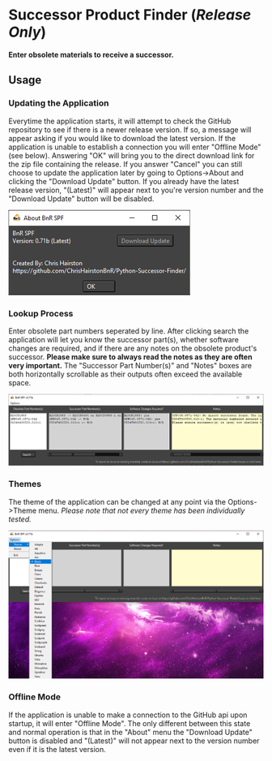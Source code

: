 # Successor Product Finder (*Release Only*)

**Enter obsolete materials to receive a successor.**

## Usage
### Updating the Application
Everytime the application starts, it will attempt to check the GitHub repository to see if there is a newer release version. If so, a message will appear asking if you would like to download the latest version. If the application is unable to establish a connection you will enter "Offline Mode" (see below). Answering "OK" will bring you to the direct download link for the zip file containing the release. If you answer "Cancel" you can still choose to update the application later by going to Options->About and clicking the "Download Update" button. If you already have the latest release version, "(Latest)" will appear next to you're version number and the "Download Update" button will be disabled.

![About Menu](assets/README/about%20menu.png)

### Lookup Process
Enter obsolete part numbers seperated by line. After clicking search the application will let you know the successor part(s), whether software changes are required, and if there are any notes on the obsolete product's successor. **Please make sure to always read the notes as they are often very important.** The "Successor Part Number(s)" and "Notes" boxes are both horizontally scrollable as their outputs often exceed the available space.

![Example Search](assets/README/example%20search%202.png)

### Themes
The theme of the application can be changed at any point via the Options->Theme menu. *Please note that not every theme has been individually tested.*

![Theme Menu](assets/README/theme%20menu.png)

### Offline Mode
If the application is unable to make a connection to the GitHub api upon startup, it will enter "Offline Mode". The only different between this state and normal operation is that in the "About" menu the "Download Update" button is disabled and "(Latest)" will not appear next to the version number even if it is the latest version.
